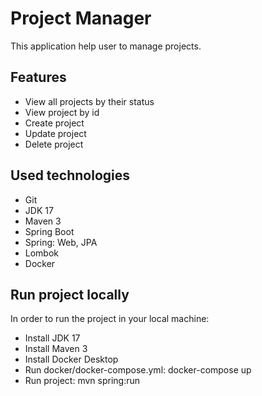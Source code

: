 # Project Manager
This application help user to manage projects.

## Features
- View all projects by their status
- View project by id
- Create project
- Update project
- Delete project

## Used technologies
- Git
- JDK 17
- Maven 3
- Spring Boot
- Spring: Web, JPA
- Lombok
- Docker

## Run project locally
In order to run the project in your local machine:
- Install JDK 17
- Install Maven 3
- Install Docker Desktop
- Run docker/docker-compose.yml: docker-compose up
- Run project: mvn spring:run 